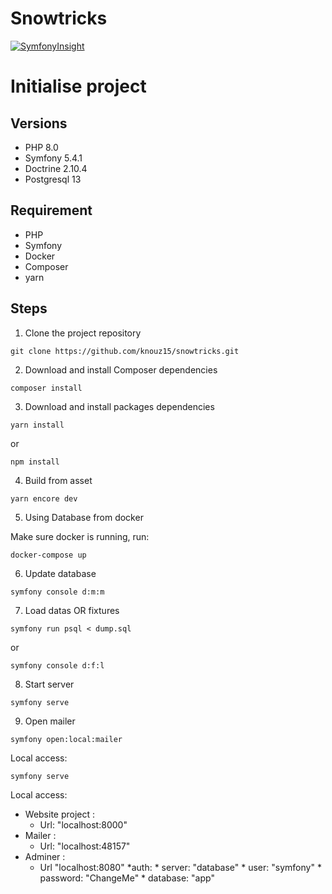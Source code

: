 # Snowtricks

[![SymfonyInsight](https://insight.symfony.com/projects/6a39a599-b148-46c8-9e81-d9e3de522820/big.svg)](https://insight.symfony.com/projects/6a39a599-b148-46c8-9e81-d9e3de522820)

# Initialise project

## Versions
* PHP 8.0
* Symfony 5.4.1
* Doctrine 2.10.4
* Postgresql 13

## Requirement
* PHP
* Symfony 
* Docker
* Composer
* yarn

## Steps

1. Clone the project repository

````
git clone https://github.com/knouz15/snowtricks.git
````

2. Download and install Composer dependencies

```
composer install
```

3. Download and install packages dependencies

````
yarn install
````

or

````
npm install
````

4. Build from asset

````
yarn encore dev
````

5. Using Database from docker

Make sure docker is running, run:

````
docker-compose up
````

6. Update database

````
symfony console d:m:m 
````

7. Load datas OR fixtures

````
symfony run psql < dump.sql      
````
or

````
symfony console d:f:l
````


8. Start server

````
symfony serve
````
9. Open mailer

````
symfony open:local:mailer
````


Local access:

````
symfony serve
````

Local access:

* Website project : 
  * Url: "localhost:8000"
* Mailer : 
  * Url: "localhost:48157"
* Adminer : 
  * Url "localhost:8080"
     *auth:
        * server: "database"
        * user: "symfony"
        * password: "ChangeMe"
        * database: "app"
